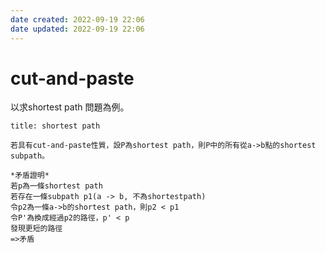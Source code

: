 ```yaml
---
date created: 2022-09-19 22:06
date updated: 2022-09-19 22:06
---
```


# cut-and-paste

以求shortest path 問題為例。

```ad-info
title: shortest path

若具有cut-and-paste性質，設P為shortest path，則P中的所有從a->b點的shortest subpath。

*矛盾證明*
若p為一條shortest path
若存在一條subpath p1(a -> b, 不為shortestpath)
令p2為一條a->b的shortest path，則p2 < p1
令P'為換成經過p2的路徑，p' < p
發現更短的路徑
=>矛盾
```
